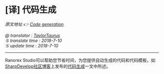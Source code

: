 # [译] 代码生成

*原文地址 👉 [Code generation][0]*

*@ translator : [TaylorTaurus](https://github.com/taylortaurus)*    
*♋ translate time : 2018-7-10*    
*♋ update time : 2018-7-10*  

---

Ranorex Studio可以帮助您节省时间，为您提供自动生成的代码和代码模板，如[SharpDevelop社区博客][1]上发布的[代码生成][2]一文中所述。

[0]: https://www.ranorex.com/help/latest/ranorex-studio-expert/ranorex-studio-ide/code-generation/ 
[1]: http://community.sharpdevelop.net/blogs
[2]: http://community.sharpdevelop.net/blogs/mattward/articles/FeatureTourCodeGeneration.aspx